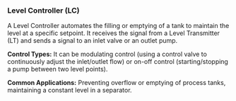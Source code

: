 ### Level Controller (LC)
A Level Controller automates the filling or emptying of a tank to maintain the level at a specific setpoint. It receives the signal from a Level Transmitter (LT) and sends a signal to an inlet valve or an outlet pump.

**Control Types:** It can be modulating control (using a control valve to continuously adjust the inlet/outlet flow) or on-off control (starting/stopping a pump between two level points).

**Common Applications:** Preventing overflow or emptying of process tanks, maintaining a constant level in a separator.
